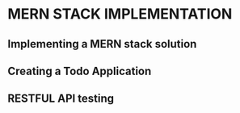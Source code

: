# MERN STACK IMPLEMENTATION
## Implementing a MERN stack solution
## Creating a Todo Application
## RESTFUL API testing
